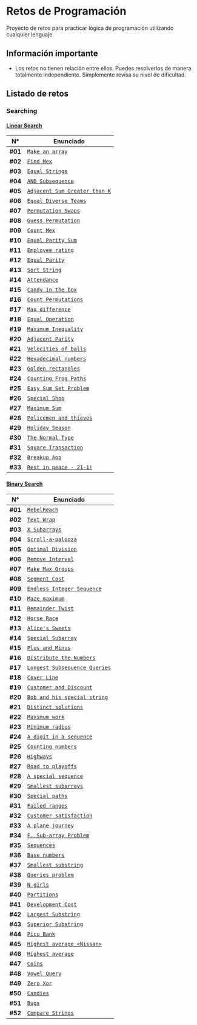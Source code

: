 # Retos de Programación

Proyecto de retos para practicar lógica de programación utilizando cualquier lenguaje.

## Información importante

- Los retos no tienen relación entre ellos. Puedes resolverlos de manera totalmente independiente. Simplemente revisa su nivel de dificultad.

## Listado de retos

### Searching

#### [Linear Search](./Searching/Linear-Search/README.md)

| N°      | Enunciado                                                                                        |
| ------- | ------------------------------------------------------------------------------------------------ |
| **#01** | [`Make an array`](./Searching/Linear-Search/Make-an-array/README.md)                             |
| **#02** | [`Find Mex`](./Searching/Linear-Search/Find-Mex/README.md)                                       |
| **#03** | [`Equal Strings`](./Searching/Linear-Search/Equal-Strings/README.md)                             |
| **#04** | [`AND Subsequence`](./Searching/Linear-Search/AND-Subsequence/README.md)                         |
| **#05** | [`Adjacent Sum Greater than K`](./Searching/Linear-Search/Adjacent-Sum-Greater-than-K/README.md) |
| **#06** | [`Equal Diverse Teams`](./Searching/Linear-Search/Equal-Diverse-Teams/README.md)                 |
| **#07** | [`Permutation Swaps`](./Searching/Linear-Search/Permutation-Swaps/README.md)                     |
| **#08** | [`Guess Permutation`](./Searching/Linear-Search/Guess-Permutation/README.md)                     |
| **#09** | [`Count Mex`](./Searching/Linear-Search/Count-Mex/README.md)                                     |
| **#10** | [`Equal Parity Sum`](./Searching/Linear-Search/Equal-Parity-Sum/README.md)                       |
| **#11** | [`Employee rating`](./Searching/Linear-Search/Employee-Rating/README.md)                         |
| **#12** | [`Equal Parity`](./Searching/Linear-Search/Equal-Parity/README.md)                               |
| **#13** | [`Sort String`](./Searching/Linear-Search/Sort-String/README.md)                                 |
| **#14** | [`Attendance`](./Searching/Linear-Search/Attendance/README.md)                                   |
| **#15** | [`Candy in the box`](./Searching/Linear-Search/Candy-in-the-box/README.md)                       |
| **#16** | [`Count Permutations`](./Searching/Linear-Search/Count-Permutations/README.md)                   |
| **#17** | [`Max difference`](./Searching/Linear-Search/Max-Difference/README.md)                           |
| **#18** | [`Equal Operation`](./Searching/Linear-Search/Equal-Operation/README.md)                         |
| **#19** | [`Maximum Inequality`](./Searching/Linear-Search/Maximum-Inequality/README.md)                   |
| **#20** | [`Adjacent Parity`](./Searching/Linear-Search/Adjacent-Parity/README.md)                         |
| **#21** | [`Velocities of balls`](./Searching/Linear-Search/Velocities-of-Balls/README.md)                 |
| **#22** | [`Hexadecimal numbers`](./Searching/Linear-Search/Hexadecimal-Numbers/README.md)                 |
| **#23** | [`Golden rectangles`](./Searching/Linear-Search/Golden-Rectangles/README.md)                     |
| **#24** | [`Counting Frog Paths`](./Searching/Linear-Search/Counting-Frog-Paths/README.md)                 |
| **#25** | [`Easy Sum Set Problem`](./Searching/Linear-Search/Easy-Sum-Set-Problem/README.md)               |
| **#26** | [`Special Shop`](./Searching/Linear-Search/Special-Shop/README.md)                               |
| **#27** | [`Maximum Sum`](./Searching/Linear-Search/Maximum-Sum/README.md)                                 |
| **#28** | [`Policemen and thieves`](./Searching/Linear-Search/Policemen-and-Thieves/README.md)             |
| **#29** | [`Holiday Season`](./Searching/Linear-Search/Holiday-Season/README.md)                           |
| **#30** | [`The Normal Type`](./Searching/Linear-Search/The-Normal-Type/README.md)                         |
| **#31** | [`Square Transaction`](./Searching/Linear-Search/Square-Transaction/README.md)                   |
| **#32** | [`Breakup App`](./Searching/Linear-Search/Breakup-App/README.md)                                 |
| **#33** | [`Rest in peace - 21-1!`](./Searching/Linear-Search/Rest-in-Peace-21-1/README.md)                |

#### [Binary Search](./Searching/Binary-Search/README.md)

| N°      | Enunciado                                                                                        |
| ------- | ------------------------------------------------------------------------------------------------ |
| **#01** | [`RebelReach`](./Searching/Binary-Search/RebelReach/README.md)                                   |
| **#02** | [`Text Wrap`](./Searching/Binary-Search/Text-Wrap/README.md)                                     |
| **#03** | [`X Subarrays`](./Searching/Binary-Search/X-Subarrays/README.md)                                 |
| **#04** | [`Scroll-a-palooza`](./Searching/Binary-Search/Scroll-a-palooza/README.md)                       |
| **#05** | [`Optimal Division`](./Searching/Binary-Search/Optimal-Division/README.md)                       |
| **#06** | [`Remove Interval`](./Searching/Binary-Search/Remove-Interval/README.md)                         |
| **#07** | [`Make Max Groups`](./Searching/Binary-Search/Make-Max-Groups/README.md)                         |
| **#08** | [`Segment Cost`](./Searching/Binary-Search/Segment-Cost/README.md)                               |
| **#09** | [`Endless Integer Sequence`](./Searching/Binary-Search/Endless-Integer-Sequence/README.md)       |
| **#10** | [`Maze maximum`](./Searching/Binary-Search/Maze-Maximum/README.md)                               |
| **#11** | [`Remainder Twist`](./Searching/Binary-Search/Remainder-Twist/README.md)                         |
| **#12** | [`Horse Race`](./Searching/Binary-Search/Horse-Race/README.md)                                   |
| **#13** | [`Alice's Sweets`](./Searching/Binary-Search/Alice's-Sweets/README.md)                           |
| **#14** | [`Special Subarray`](./Searching/Binary-Search/Special-Subarray/README.md)                       |
| **#15** | [`Plus and Minus`](./Searching/Binary-Search/Plus-and-Minus/README.md)                           |
| **#16** | [`Distribute the Numbers`](./Searching/Binary-Search/Distribute-the-Numbers/README.md)           |
| **#17** | [`Longest Subsequence Queries`](./Searching/Binary-Search/Longest-Subsequence-Queries/README.md) |
| **#18** | [`Cover Line`](./Searching/Binary-Search/Cover-Line/README.md)                                   |
| **#19** | [`Customer and Discount`](./Searching/Binary-Search/Customer-and-Discount/README.md)             |
| **#20** | [`Bob and his special string`](./Searching/Binary-Search/Bob-and-his-special-string/README.md)   |
| **#21** | [`Distinct solutions`](./Searching/Binary-Search/Distinct-Solutions/README.md)                   |
| **#22** | [`Maximum work`](./Searching/Binary-Search/Maximum-Work/README.md)                               |
| **#23** | [`Minimum radius`](./Searching/Binary-Search/Minimum-Radius/README.md)                           |
| **#24** | [`A digit in a sequence`](./Searching/Binary-Search/A-digit-in-a-sequence/README.md)             |
| **#25** | [`Counting numbers`](./Searching/Binary-Search/Counting-Numbers/README.md)                       |
| **#26** | [`Highways`](./Searching/Binary-Search/Highways/README.md)                                       |
| **#27** | [`Road to playoffs`](./Searching/Binary-Search/Road-to-Playoffs/README.md)                       |
| **#28** | [`A special sequence`](./Searching/Binary-Search/A-Special-Sequence/README.md)                   |
| **#29** | [`Smallest subarrays`](./Searching/Binary-Search/Smallest-Subarrays/README.md)                   |
| **#30** | [`Special paths`](./Searching/Binary-Search/Special-Paths/README.md)                             |
| **#31** | [`Failed ranges`](./Searching/Binary-Search/Failed-Ranges/README.md)                             |
| **#32** | [`Customer satisfaction`](./Searching/Binary-Search/Customer-Satisfaction/README.md)             |
| **#33** | [`A plane journey`](./Searching/Binary-Search/A-plane-journey/README.md)                         |
| **#34** | [`F. Sub-array Problem`](./Searching/Binary-Search/Sub-array-Problem/README.md)                  |
| **#35** | [`Sequences`](./Searching/Binary-Search/Sequences/README.md)                                     |
| **#36** | [`Base numbers`](./Searching/Binary-Search/Base-Numbers/README.md)                               |
| **#37** | [`Smallest substring`](./Searching/Binary-Search/Smallest-Substring/README.md)                   |
| **#38** | [`Queries problem`](./Searching/Binary-Search/Queries-Problem/README.md)                         |
| **#39** | [`N girls`](./Searching/Binary-Search/N-girls/README.md)                                         |
| **#40** | [`Partitions`](./Searching/Binary-Search/Partitions/README.md)                                   |
| **#41** | [`Development Cost`](./Searching/Binary-Search/Development-Cost/README.md)                       |
| **#42** | [`Largest Substring`](./Searching/Binary-Search/Largest-Substring/README.md)                     |
| **#43** | [`Superior Substring`](./Searching/Binary-Search/Superior-Substring/README.md)                   |
| **#44** | [`Picu Bank`](./Searching/Binary-Search/Picu-Bank/README.md)                                     |
| **#45** | [`Highest average <Nissan>`](./Searching/Binary-Search/Highest-Average-Nissan/README.md)         |
| **#46** | [`Highest average`](./Searching/Binary-Search/Highest-Average/README.md)                         |
| **#47** | [`Coins`](./Searching/Binary-Search/Coins/README.md)                                             |
| **#48** | [`Vowel Query`](./Searching/Binary-Search/Vowel-Query/README.md)                                 |
| **#49** | [`Zero Xor`](./Searching/Binary-Search/Zero-XOR/README.md)                                       |
| **#50** | [`Candies`](./Searching/Binary-Search/Candies/README.md)                                         |
| **#51** | [`Bugs`](./Searching/Binary-Search/Bugs/README.md)                                               |
| **#52** | [`Compare Strings`](./Searching/Binary-Search/Compare-Strings/README.md)                         |
